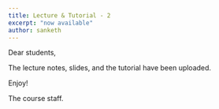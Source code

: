 ```yaml
---
title: Lecture & Tutorial - 2
excerpt: "now available"
author: sanketh
---
```


Dear students,

The lecture notes, slides, and the tutorial have been uploaded.

Enjoy!

The course staff.